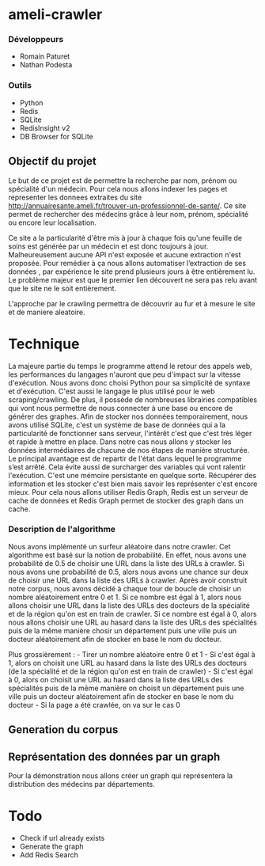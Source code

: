 # ameli-crawler
 
### Développeurs
- Romain Paturet
- Nathan Podesta
 
### Outils
- Python
- Redis
- SQLite
- RedisInsight v2
- DB Browser for SQLite
 
 
## Objectif du projet
 
Le but de ce projet est de permettre la recherche par nom, prénom ou spécialité d'un médecin.
Pour cela nous allons indexer les pages et representer les donnees extraites du site http://annuairesante.ameli.fr/trouver-un-professionnel-de-sante/.
Ce site permet de rechercher des médecins  grâce à leur nom, prénom, spécialité ou encore leur localisation.
 
Ce site a la particularité d'être mis à jour à chaque fois qu'une feuille de soins est générée par un médecin et est donc toujours à jour. Malheureusement aucune API n'est exposée et aucune extraction n'est proposée. Pour remédier à ça nous allons automatiser l’extraction de ses données , par expérience le site prend plusieurs jours à être entièrement lu. Le problème majeur est que le premier lien découvert ne sera pas relu avant que le site ne le soit entièrement.
 
L'approche par le crawling permettra de découvrir au fur et à mesure le site et de maniere aleatoire.
 
# Technique
 
La majeure partie du temps le programme attend le retour des appels web, les performances du langages n'auront que peu d'impact sur la vitesse d'exécution. Nous avons donc choisi Python pour sa simplicité de syntaxe et d'exécution. C'est aussi le langage le plus utilisé pour le web scraping/crawling. De plus, il possède de nombreuses librairies compatibles qui vont nous permettre de nous connecter à une base ou encore de générer des graphes.
Afin de stocker nos données temporairement, nous avons utilisé SQLite, c'est un système de base de données qui a la particularité de fonctionner sans serveur, l'intérêt c'est que c'est très léger et rapide à mettre en place. Dans notre cas nous allons y stocker les données intermédiaires de chacune de nos étapes de manière structurée. Le principal avantage est de repartir de l'état dans lequel le programme s’est arrêté. Cela évite aussi de surcharger des variables qui vont ralentir l'exécution. C'est une mémoire persistante en quelque sorte.
Récupérer des information et les stocker c'est bien mais savoir les représenter c'est encore mieux. Pour cela nous allons utiliser Redis Graph,  Redis est un serveur de cache de données et Redis Graph permet de stocker des graph dans un cache.
 
 ### Description de l'algorithme
Nous avons implémenté un surfeur aléatoire dans notre crawler. Cet algorithme est basé sur la notion de probabilité. En effet, nous avons une probabilité de 0.5 de choisir une URL dans la liste des URLs à crawler. Si nous avons une probabilité de 0.5, alors nous avons une chance sur deux de choisir une URL dans la liste des URLs à crawler.
Après avoir construit notre corpus, nous avons décidé à chaque tour de boucle de choisir un nombre aléatoirement entre 0 et 1. Si ce nombre est égal à 1, alors nous allons choisir une URL dans la liste des URLs des docteurs de la spécialité et de la région qu'on est en train de crawler. Si ce nombre est égal à 0, alors nous allons choisir une URL au hasard dans la liste des URLs des spécialités puis de la même manière chosir un département puis une ville puis un docteur aléatoirement afin de stocker en base le nom du docteur.

Plus grossièrement :
    - Tirer un nombre aléatoire entre 0 et 1
    - Si c'est égal à 1, alors on choisit une URL au hasard dans la liste des URLs des docteurs (de la spécialité et de la région qu'on est en train de crawler)
    - Si c'est égal à 0, alors on choisit une URL au hasard dans la liste des URLs des spécialités puis de la même manière on choisit un département puis une ville puis un docteur aléatoirement afin de stocker en base le nom du docteur
    - Si la page a été crawlée, on va sur le cas 0

## Generation du corpus
 
 
## Représentation des données par un graph
 
Pour la démonstration nous allons créer un graph qui représentera la distribution des médecins par départements.
# Todo
 
- Check if url already exists
- Generate the graph
- Add Redis Search

